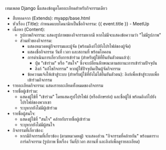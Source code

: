 เทมเพลต Django นี้แสดงข้อมูลโดยละเอียดสำหรับกิจกรรมเดียว

- สืบทอดจาก (Extends): myapp/base.html
- หัวเรื่อง (Title): กำหนดแบบไดนามิกเป็นชื่อกิจกรรม: {{ event.title }} - MeetUp
- เนื้อหา (Content):
    - รูปภาพกิจกรรม: แสดงรูปภาพของกิจกรรมหากมี หากไม่มีจะแสดงข้อความว่า "ไม่มีรูปภาพ"
    - ส่วนหัวของกิจกรรม:
        - แสดงหมวดหมู่กิจกรรมและผู้จัด (พร้อมลิงก์ไปยังโปรไฟล์ของผู้จัด)
        - แสดงชื่อกิจกรรม วันที่ เวลา และสถานที่ พร้อมไอคอน
        - การดำเนินการเกี่ยวกับการเข้าร่วม (สำหรับผู้ใช้ที่ยืนยันตัวตนแล้ว):
            - ปุ่ม "เข้าร่วม" หรือ "สนใจ" ซึ่งจะเปลี่ยนลักษณะตามสถานะการเข้าร่วมปัจจุบัน
            - ลิงก์ "แก้ไขกิจกรรม" หากผู้ใช้ปัจจุบันเป็นผู้จัดกิจกรรม
        - ข้อความแจ้งให้เข้าสู่ระบบ (สำหรับผู้ใช้ที่ยังไม่ได้ยืนยันตัวตน): ลิงก์เพื่อเข้าสู่ระบบเพื่อเข้าร่วมกิจกรรม
- รายละเอียดกิจกรรม: แสดงรายละเอียดทั้งหมดของกิจกรรม
- รายชื่อผู้เข้าร่วม:
    - แสดงผู้ใช้ที่ "เข้าร่วม" โดยแสดงรูปโปรไฟล์ (หรืออักษรย่อ) และชื่อผู้ใช้ พร้อมลิงก์ไปยังโปรไฟล์ของพวกเขา
    - ระบุหากยังไม่มีผู้เข้าร่วม
- รายชื่อผู้สนใจ:
    - แสดงผู้ใช้ที่ "สนใจ" คล้ายกับรายชื่อผู้เข้าร่วม
    - ระบุหากยังไม่มีผู้สนใจ
- กิจกรรมที่เกี่ยวข้อง:
    - หากมีกิจกรรมที่เกี่ยวข้อง (ตามหมวดหมู่) จะแสดงส่วน "กิจกรรมที่คล้ายกัน" พร้อมตารางการ์ดกิจกรรม (รูปภาพ ชื่อเรื่อง วันที่/เวลา สถานที่ และลิงก์เพื่อดูรายละเอียด)